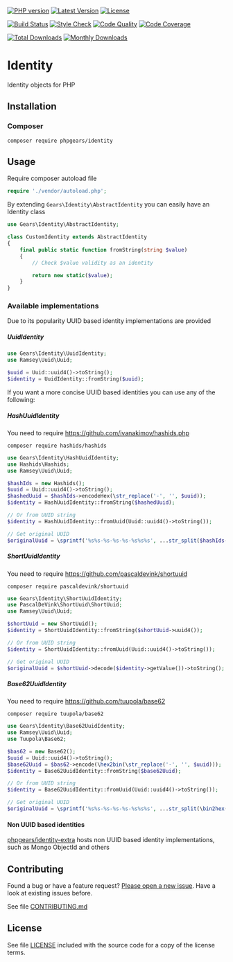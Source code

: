 [![PHP version](https://img.shields.io/badge/PHP-%3E%3D7.1-8892BF.svg?style=flat-square)](http://php.net)
[![Latest Version](https://img.shields.io/packagist/v/phpgears/identity.svg?style=flat-square)](https://packagist.org/packages/phpgears/identity)
[![License](https://img.shields.io/github/license/phpgears/identity.svg?style=flat-square)](https://github.com/phpgears/identity/blob/master/LICENSE)

[![Build Status](https://img.shields.io/travis/phpgears/identity.svg?style=flat-square)](https://travis-ci.org/phpgears/identity)
[![Style Check](https://styleci.io/repos/149015417/shield)](https://styleci.io/repos/149015417)
[![Code Quality](https://img.shields.io/scrutinizer/g/phpgears/identity.svg?style=flat-square)](https://scrutinizer-ci.com/g/phpgears/identity)
[![Code Coverage](https://img.shields.io/coveralls/phpgears/identity.svg?style=flat-square)](https://coveralls.io/github/phpgears/identity)

[![Total Downloads](https://img.shields.io/packagist/dt/phpgears/identity.svg?style=flat-square)](https://packagist.org/packages/phpgears/identity/stats)
[![Monthly Downloads](https://img.shields.io/packagist/dm/phpgears/identity.svg?style=flat-square)](https://packagist.org/packages/phpgears/identity/stats)

# Identity

Identity objects for PHP

## Installation

### Composer

```
composer require phpgears/identity
```

## Usage

Require composer autoload file

```php
require './vendor/autoload.php';
```

By extending `Gears\Identity\AbstractIdentity` you can easily have an Identity class

```php
use Gears\Identity\AbstractIdentity;

class CustomIdentity extends AbstractIdentity
{
    final public static function fromString(string $value)
    {
        // Check $value validity as an identity

        return new static($value);
    }
}
```

### Available implementations

Due to its popularity UUID based identity implementations are provided

##### UuidIdentity

```php
use Gears\Identity\UuidIdentity;
use Ramsey\Uuid\Uuid;

$uuid = Uuid::uuid4()->toString();
$identity = UuidIdentity::fromString($uuid);
```

If you want a more concise UUID based identities you can use any of the following:

##### HashUuidIdentity

You need to require https://github.com/ivanakimov/hashids.php

```
composer require hashids/hashids
```

```php
use Gears\Identity\HashUuidIdentity;
use Hashids\Hashids;
use Ramsey\Uuid\Uuid;

$hashIds = new Hashids();
$uuid = Uuid::uuid4()->toString();
$hashedUuid = $hashIds->encodeHex(\str_replace('-', '', $uuid));
$identity = HashUuidIdentity::fromString($hashedUuid);

// Or from UUID string
$identity = HashUuidIdentity::fromUuid(Uuid::uuid4()->toString());

// Get original UUID
$originalUuid = \sprintf('%s%s-%s-%s-%s-%s%s%s', ...str_split($hashIds->decodeHex($identity->getValue()), 4));
```

##### ShortUuidIdentity

You need to require https://github.com/pascaldevink/shortuuid

```
composer require pascaldevink/shortuuid
```

```php
use Gears\Identity\ShortUuidIdentity;
use PascalDeVink\ShortUuid\ShortUuid;
use Ramsey\Uuid\Uuid;

$shortUuid = new ShortUuid();
$identity = ShortUuidIdentity::fromString($shortUuid->uuid4());

// Or from UUID string
$identity = ShortUuidIdentity::fromUuid(Uuid::uuid4()->toString());

// Get original UUID
$originalUuid = $shortUuid->decode($identity->getValue())->toString();
```

##### Base62UuidIdentity

You need to require https://github.com/tuupola/base62

```
composer require tuupola/base62
```

```php
use Gears\Identity\Base62UuidIdentity;
use Ramsey\Uuid\Uuid;
use Tuupola\Base62;

$bas62 = new Base62();
$uuid = Uuid::uuid4()->toString();
$base62Uuid = $bas62->encode(\hex2bin(\str_replace('-', '', $uuid)));
$identity = Base62UuidIdentity::fromString($base62Uuid);

// Or from UUID string
$identity = Base62UuidIdentity::fromUuid(Uuid::uuid4()->toString());

// Get original UUID
$originalUuid = \sprintf('%s%s-%s-%s-%s-%s%s%s', ...str_split(\bin2hex($bas62->decode($identity->getValue())), 4));
```

#### Non UUID based identities

[phpgears/identity-extra](https://github.com/phpgears/identity-extra) hosts non UUID based identity implementations, such as Mongo ObjectId and others

## Contributing

Found a bug or have a feature request? [Please open a new issue](https://github.com/phpgears/identity/issues). Have a look at existing issues before.

See file [CONTRIBUTING.md](https://github.com/phpgears/identity/blob/master/CONTRIBUTING.md)

## License

See file [LICENSE](https://github.com/phpgears/identity/blob/master/LICENSE) included with the source code for a copy of the license terms.
